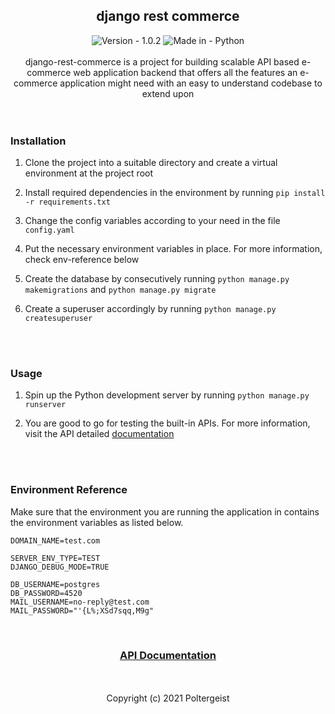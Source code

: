 <section align="center">
    <div align="center">
        <h1>django rest commerce</h1>
        <div align="center">
            <img src="https://img.shields.io/badge/VERSION-1.0.2-%2340B681" alt="Version - 1.0.2"> 
            <img src="https://img.shields.io/badge/MADE%20IN-PYTHON-yellow" alt="Made in - Python"> 
        </div>
    </div>
</section>

<br>

<div align="center">
    django-rest-commerce is a project for building scalable API based e-commerce web application backend that offers all the features an e-commerce application might need with an easy to understand codebase to extend upon
</div>

<br>
<br>

### Installation

1. Clone the project into a suitable directory and create a virtual environment at the project root

2. Install required dependencies in the environment by running `pip install -r requirements.txt`

3. Change the config variables according to your need in the file `config.yaml`

4. Put the necessary environment variables in place. For more information, check env-reference below

5. Create the database by consecutively running `python manage.py makemigrations` and `python manage.py migrate`

6. Create a superuser accordingly by running `python manage.py createsuperuser`

<br>
<br>

### Usage

1. Spin up the Python development server by running `python manage.py runserver`

2. You are good to go for testing the built-in APIs. For more information, visit the API detailed <a href="http://bit.ly/drc-api">documentation</a>

<br>
<br>

### Environment Reference

Make sure that the environment you are running the application in contains the environment variables as listed below.

```text
DOMAIN_NAME=test.com

SERVER_ENV_TYPE=TEST
DJANGO_DEBUG_MODE=TRUE

DB_USERNAME=postgres
DB_PASSWORD=4520
MAIL_USERNAME=no-reply@test.com
MAIL_PASSWORD="'{L%;XSd7sqq,M9g"
```

<br>

<section align="center">
    <h3><a href="http://bit.ly/drc-api">API Documentation</a></h3>
</section>

<br>
<br>

<div align="center">
    Copyright (c) 2021 Poltergeist
</div>

<br>
<br>
